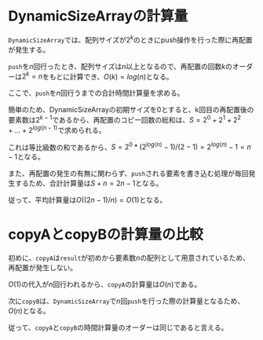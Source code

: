 # DynamicSizeArrayの計算量

`DynamicSizeArray`では、配列サイズが$2^k$のときにpush操作を行った際に再配置が発生する。

`push`を$n$回行ったとき、配列サイズは$n$以上となるので、再配置の回数$k$のオーダーは$2^k=n$をもとに計算でき、$O(k) = log(n)$となる。

ここで、`push`を$n$回行うまでの合計時間計算量を求める。

簡単のため、DynamicSizeArrayの初期サイズを0とすると、k回目の再配置後の要素数は$2^{k-1}$であるから、再配置のコピー回数の総和は、$S = 2^0 + 2^1 + 2^2 + ... + 2^{log(n-1)}$で求められる。

これは等比級数の和であるから、$S = 2^0*(2^{log(n)}-1)/(2-1) = 2^{log(n)}-1 = n-1$となる。

また、再配置の発生の有無に関わらず、`push`される要素を書き込む処理が毎回発生するため、合計計算量は$S+n = 2n-1$となる。

従って、平均計算量は$O((2n-1)/n) = O(1)$となる。

# copyAとcopyBの計算量の比較

初めに、`copyA`は`result`が初めから要素数$n$の配列として用意されているため、再配置が発生しない。

$O(1)$の代入が$n$回行われるから、`copyA`の計算量は$O(n)$である。

次に`copyB`は、`DynamicSizeArray`で$n$回`push`を行った際の計算量となるため、$O(n)$となる。

従って、`copyA`と`copyB`の時間計算量のオーダーは同じであると言える。
